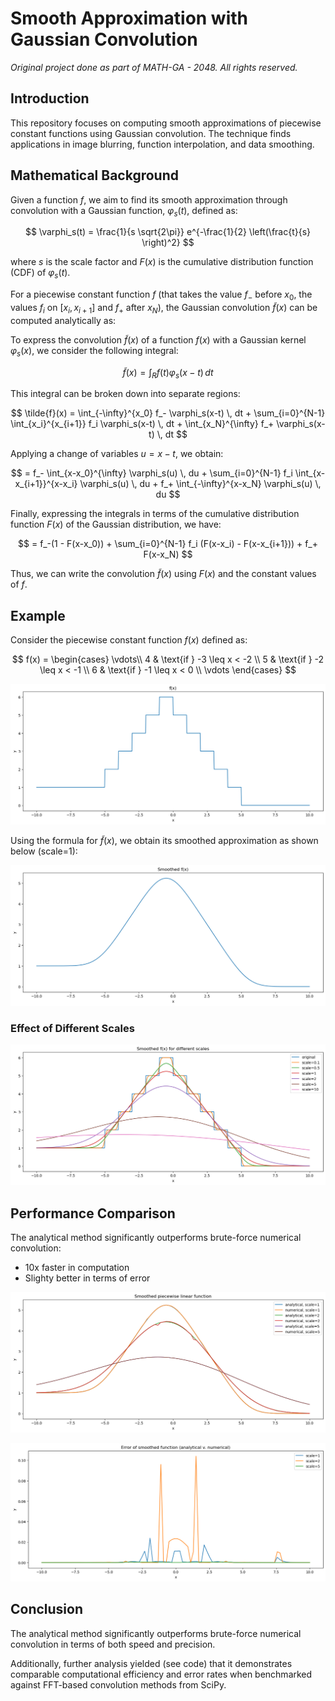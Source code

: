 # Smooth Approximation with Gaussian Convolution

*Original project done as part of MATH-GA - 2048. All rights reserved.*

## Introduction

This repository focuses on computing smooth approximations of piecewise constant functions using Gaussian convolution. The technique finds applications in image blurring, function interpolation, and data smoothing.

## Mathematical Background

Given a function  $f$, we aim to find its smooth approximation through convolution with a Gaussian function,  $\varphi_s(t)$, defined as:

$$
\varphi_s(t) = \frac{1}{s \sqrt{2\pi}} e^{-\frac{1}{2} \left(\frac{t}{s} \right)^2}
$$

where  $s$ is the scale factor and  $F(x)$ is the cumulative distribution function (CDF) of  $\varphi_s(t)$.

For a piecewise constant function  $f$ (that takes the value $f_-$ before $x_0$, the values $f_i$ on $[x_i,x_{i+1}]$ and $f_+$ after $x_N$), the Gaussian convolution  $\tilde{f}(x)$ can be computed analytically as:

To express the convolution $\tilde{f}(x)$ of a function $f(x)$ with a Gaussian kernel $\varphi_s(x)$, we consider the following integral:

$$
\tilde{f}(x) = \int_{R} f(t) \varphi_s(x-t) \, dt
$$

This integral can be broken down into separate regions:

$$
\tilde{f}(x) = \int_{-\infty}^{x_0} f_- \varphi_s(x-t) \, dt + \sum_{i=0}^{N-1} \int_{x_i}^{x_{i+1}} f_i \varphi_s(x-t) \, dt + \int_{x_N}^{\infty} f_+ \varphi_s(x-t) \, dt
$$

Applying a change of variables $u = x - t$, we obtain:

$$
= f_- \int_{x-x_0}^{\infty} \varphi_s(u) \, du + \sum_{i=0}^{N-1} f_i \int_{x-x_{i+1}}^{x-x_i} \varphi_s(u) \, du + f_+ \int_{-\infty}^{x-x_N} \varphi_s(u) \, du
$$

Finally, expressing the integrals in terms of the cumulative distribution function $F(x)$ of the Gaussian distribution, we have:

$$
= f_-(1 - F(x-x_0)) + \sum_{i=0}^{N-1} f_i (F(x-x_i) - F(x-x_{i+1})) + f_+ F(x-x_N)
$$

Thus, we can write the convolution $\tilde{f}(x)$ using $F(x)$ and the constant values of $f$.

## Example

Consider the piecewise constant function  $f(x)$ defined as:

$$
f(x) =
\begin{cases}
\vdots\\
4 & \text{if } -3 \leq x < -2 \\
5 & \text{if } -2 \leq x < -1 \\
6 & \text{if } -1 \leq x < 0 \\
\vdots
\end{cases}
$$

![Piecewise Constant Function](function.png)

Using the formula for  $\tilde{f}(x)$, we obtain its smoothed approximation as shown below (scale=1):

![Smoothed Function](analytical.png)

### Effect of Different Scales

![Effect of Different Scales](analytical_scale.png)

## Performance Comparison

The analytical method significantly outperforms brute-force numerical convolution:

- 10x faster in computation
- Slighty better in terms of error

![Analytical vs Numerical](anvnum.png)

![Error Analysis](anvnumerr.png)

## Conclusion

The analytical method significantly outperforms brute-force numerical convolution in terms of both speed and precision. 

Additionally, further analysis yielded (see code) that it demonstrates comparable computational efficiency and error rates when benchmarked against FFT-based convolution methods from SciPy.


